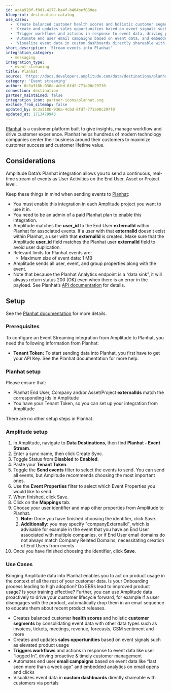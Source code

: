 ```yaml
---
id: ac4a920f-f0d1-4177-ba4f-b404bef080ea
blueprint: destination-catalog
use_cases:
  - 'Create balanced customer health scores and holistic customer segments by consolidating event data with other data types such as invoices, tickets, meetings, revenue, forecasts, CSM sentiment, and more.'
  - 'Create and updates sales opportunities based on event signals such as elevated product usage.'
  - 'Trigger workflows and actions in response to event data, driving proactive and timely customer management.'
  - 'Automate end user email campaigns based on event data, and embedded analytics on email opens and clicks.'
  - 'Visualize event data in custom dashboards directly shareable with customers via portals.'
short_description: 'Stream events into Planhat'
integration_category:
  - messaging
integration_type:
  - event-streaming
title: Planhat
source: 'https://docs.developers.amplitude.com/data/destinations/planhat'
category: 'Event streaming'
author: 0c3a318b-936a-4cbd-8fdf-771a90c297f0
connection: destination
partner_maintained: false
integration_icon: partner-icons/planhat.svg
exclude_from_sitemap: false
updated_by: 0c3a318b-936a-4cbd-8fdf-771a90c297f0
updated_at: 1713479943
---
```


[Planhat](https://www.planhat.com/) is a customer platform built to give insights, manage workflow and drive customer experience. Planhat helps hundreds of modern technology companies center their business around their customers to maximize customer success and customer lifetime value. 

## Considerations

Amplitude Data’s Planhat integration allows you to send a continuous, real-time stream of events as User Activities on the End User, Asset or Project level.

Keep these things in mind when sending events to [Planhat](https://support.planhat.com/en/articles/7181975-setting-up-the-amplitude-integration#h_87f475e94b):

- You must enable this integration in each Amplitude project you want to use it in.
- You need to be an admin of a paid Planhat plan to enable this integration.
- Amplitude matches the **user_id** to the End User **externalId** within Planhat for associated events. If a user with that **externalId** doesn't exist within Planhat, a user with that **externalId** is created. Make sure that the Amplitude **user_id** field matches the Planhat user **externalId** field to avoid user duplication.
- Relevant limits for Planhat events are:
  - Maximum size of event data: 1 MB
- Amplitude sends all user, event, and group properties along with the event.
- Note that because the Planhat Analytics endpoint is a “data sink”, it will always return status 200 (OK) even when there is an error in the payload. See Planhat’s [API documentation](https://docs.planhat.com/#response_codes) for details.

## Setup

See the [Planhat documentation](https://support.planhat.com/en/articles/7181975-setting-up-the-amplitude-integration#h_87f475e94b) for more details.

### Prerequisites

To configure an Event Streaming integration from Amplitude to Planhat, you need the following information from Planhat:

- **Tenant Token:** To start sending data into Planhat, you first have to get your API Key. See the Planhat documentation for more help.

### Planhat setup

Please ensure that:

- Planhat End User, Company and/or Asset/Project **externalIds** match the corresponding ids in Amplitude
- You have your Tenant Token, so you can set up your integration from Amplitude

There are no other setup steps in Planhat.

### Amplitude setup

1. In Amplitude, navigate to **Data Destinations**, then find **Planhat - Event Stream**.
2. Enter a sync name, then click Create Sync.
3. Toggle Status from **Disabled** to **Enabled**.
4. Paste your **Tenant Token**.
5. Toggle the **Send events** filter to select the events to send. You can send all events, but Amplitude recommends choosing the most important ones.
6. Use the **Event Properties** filter to select which Event Properties you would like to send.
7. When finished, click Save.
8. Click on the **Mappings** tab.
9. Choose your user identifier and map other properties from Amplitude to Planhat. 
    1. **Note:** Once you have finished choosing the identifier, click Save.
    2. **Additionally:** you may specify "companyExternalId", which is advisable for example in the event that you have an End User associated with multiple companies, or if End User email domains do not always match Company Related Domains, necessitating creation of End Users from events
10. Once you have finished choosing the identifier, click **Save**.

### Use Cases

Bringing Amplitude data into Planhat enables you to act on product usage in the context of all the rest of your customer data. Is your Onboarding process leading to high adoption? Do EBRs lead to improved product usage? Is your training effective? Further, you can use Amplitude data proactively to drive your customer lifecycle forward, for example if a user disengages with the product, automatically drop them in an email sequence to educate them about recent product releases. 

- Creates balanced customer **health scores** and holistic **customer segments** by consolidating event data with other data types such as invoices, tickets, meetings, revenue, forecasts, CSM sentiment and more
- Creates and updates **sales opportunities** based on event signals such as elevated product usage
- **Triggers workflows** and actions in response to event data like user “logged In”, driving proactive & timely customer management
- Automates end user **email campaigns** based on event data like “last seen more than a week ago” and embedded analytics on email opens and clicks
- Visualizes event data in **custom dashboards** directly shareable with customers via portals
